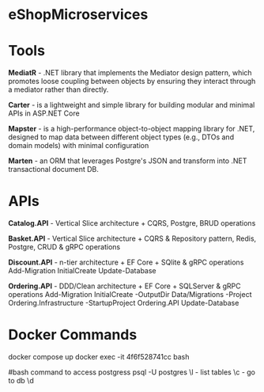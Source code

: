 # eShopMicroservices

# Tools
**MediatR** - .NET library that implements the Mediator design pattern, which promotes loose coupling between objects by ensuring they interact through a mediator rather than directly.

**Carter** - is a lightweight and simple library for building modular and minimal APIs in ASP.NET Core

**Mapster** - is a high-performance object-to-object mapping library for .NET, designed to map data between different object types (e.g., DTOs and domain models) with minimal configuration

**Marten** - an ORM that leverages Postgre's JSON and transform into .NET transactional document DB.

# APIs
**Catalog.API** - Vertical Slice architecture + CQRS, Postgre, BRUD operations

**Basket.API** - Vertical Slice architecture + CQRS & Repository pattern, Redis, Postgre, CRUD & gRPC operations

**Discount.API** - n-tier architecture + EF Core + SQlite & gRPC operations
Add-Migration InitialCreate
Update-Database

**Ordering.API** - DDD/Clean architecture + EF Core + SQLServer & gRPC operations
Add-Migration InitialCreate -OutputDir Data/Migrations -Project Ordering.Infrastructure -StartupProject Ordering.API
Update-Database

# Docker Commands
docker compose up
docker exec -it 4f6f528741cc bash

#bash command to access postgress
psql -U postgres
\l - list tables
\c <DNName> - go to db
\d
